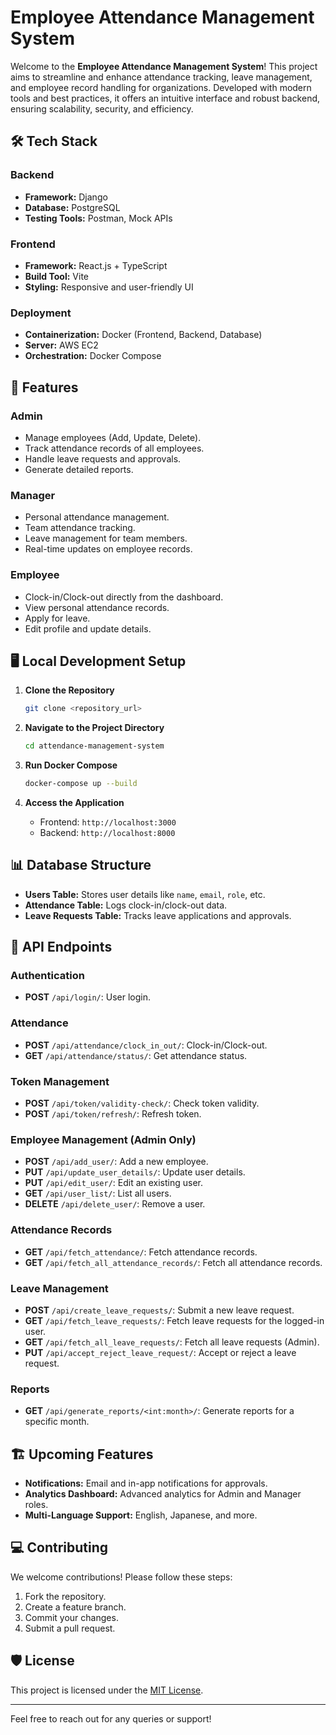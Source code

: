 # Employee Attendance Management System

Welcome to the **Employee Attendance Management System**! This project aims to streamline and enhance attendance tracking, leave management, and employee record handling for organizations. Developed with modern tools and best practices, it offers an intuitive interface and robust backend, ensuring scalability, security, and efficiency.

## 🛠️ Tech Stack

### Backend
- **Framework:** Django
- **Database:** PostgreSQL
- **Testing Tools:** Postman, Mock APIs

### Frontend
- **Framework:** React.js + TypeScript
- **Build Tool:** Vite
- **Styling:** Responsive and user-friendly UI

### Deployment
- **Containerization:** Docker (Frontend, Backend, Database)
- **Server:** AWS EC2
- **Orchestration:** Docker Compose

## 🚀 Features

### Admin
- Manage employees (Add, Update, Delete).
- Track attendance records of all employees.
- Handle leave requests and approvals.
- Generate detailed reports.

### Manager
- Personal attendance management.
- Team attendance tracking.
- Leave management for team members.
- Real-time updates on employee records.

### Employee
- Clock-in/Clock-out directly from the dashboard.
- View personal attendance records.
- Apply for leave.
- Edit profile and update details.

## 🖥️ Local Development Setup

1. **Clone the Repository**
   ```bash
   git clone <repository_url>
   ```

2. **Navigate to the Project Directory**
   ```bash
   cd attendance-management-system
   ```

3. **Run Docker Compose**
   ```bash
   docker-compose up --build
   ```

4. **Access the Application**
   - Frontend: `http://localhost:3000`
   - Backend: `http://localhost:8000`

## 📊 Database Structure
- **Users Table:** Stores user details like `name`, `email`, `role`, etc.
- **Attendance Table:** Logs clock-in/clock-out data.
- **Leave Requests Table:** Tracks leave applications and approvals.

## 🔗 API Endpoints

### Authentication
- **POST** `/api/login/`: User login.

### Attendance
- **POST** `/api/attendance/clock_in_out/`: Clock-in/Clock-out.
- **GET** `/api/attendance/status/`: Get attendance status.

### Token Management
- **POST** `/api/token/validity-check/`: Check token validity.
- **POST** `/api/token/refresh/`: Refresh token.

### Employee Management (Admin Only)
- **POST** `/api/add_user/`: Add a new employee.
- **PUT** `/api/update_user_details/`: Update user details.
- **PUT** `/api/edit_user/`: Edit an existing user.
- **GET** `/api/user_list/`: List all users.
- **DELETE** `/api/delete_user/`: Remove a user.

### Attendance Records
- **GET** `/api/fetch_attendance/`: Fetch attendance records.
- **GET** `/api/fetch_all_attendance_records/`: Fetch all attendance records.

### Leave Management
- **POST** `/api/create_leave_requests/`: Submit a new leave request.
- **GET** `/api/fetch_leave_requests/`: Fetch leave requests for the logged-in user.
- **GET** `/api/fetch_all_leave_requests/`: Fetch all leave requests (Admin).
- **PUT** `/api/accept_reject_leave_request/`: Accept or reject a leave request.

### Reports
- **GET** `/api/generate_reports/<int:month>/`: Generate reports for a specific month.

## 🏗️ Upcoming Features
- **Notifications:** Email and in-app notifications for approvals.
- **Analytics Dashboard:** Advanced analytics for Admin and Manager roles.
- **Multi-Language Support:** English, Japanese, and more.

## 💻 Contributing
We welcome contributions! Please follow these steps:
1. Fork the repository.
2. Create a feature branch.
3. Commit your changes.
4. Submit a pull request.

## 🛡️ License
This project is licensed under the [MIT License](LICENSE).

---

Feel free to reach out for any queries or support!
